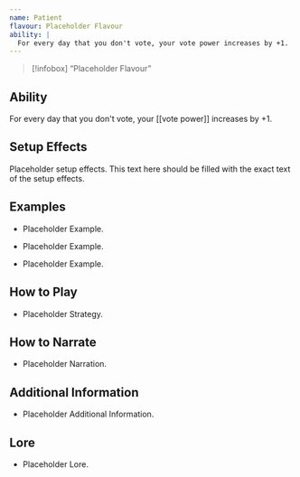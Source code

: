 ```yaml
---
name: Patient
flavour: Placeholder Flavour
ability: |
  For every day that you don't vote, your vote power increases by +1.
---
```

> [!infobox]
>  “Placeholder Flavour”

## Ability
For every day that you don't vote, your [[vote power]] increases by +1.

## Setup Effects
Placeholder setup effects. This text here should be filled with the exact text of the setup effects.

## Examples
- Placeholder Example.

- Placeholder Example.

- Placeholder Example.

## How to Play
- Placeholder Strategy.

## How to Narrate
- Placeholder Narration.

## Additional Information
- Placeholder Additional Information.

## Lore
- Placeholder Lore.